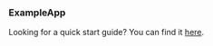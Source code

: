 ### ExampleApp

Looking for a quick start guide? You can find it [here](https://leancode-corelibrary.readthedocs.io/quick_start/).
